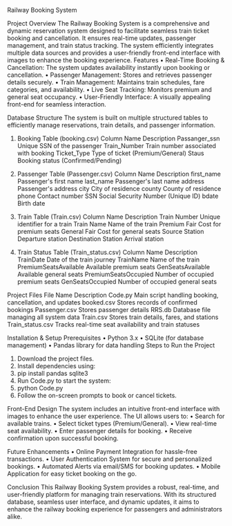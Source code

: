 Railway Booking System

Project Overview
The Railway Booking System is a comprehensive and dynamic reservation system designed to facilitate seamless train ticket booking and cancellation. It ensures real-time updates, passenger management, and train status tracking. The system efficiently integrates multiple data sources and provides a user-friendly front-end interface with images to enhance the booking experience.
Features
•	Real-Time Booking & Cancellation: The system updates availability instantly upon booking or cancellation.
•	Passenger Management: Stores and retrieves passenger details securely.
•	Train Management: Maintains train schedules, fare categories, and availability.
•	Live Seat Tracking: Monitors premium and general seat occupancy.
•	User-Friendly Interface: A visually appealing front-end for seamless interaction.


Database Structure
The system is built on multiple structured tables to efficiently manage reservations, train details, and passenger information.
1. Booking Table (booking.csv)
Column Name	Description
Passanger_ssn	Unique SSN of the passenger
Train_Number	Train number associated with booking
Ticket_Type	Type of ticket (Premium/General)
Staus	Booking status (Confirmed/Pending)

2. Passenger Table (Passenger.csv)
Column Name	Description
first_name	Passenger's first name
last_name	Passenger's last name
address	Passenger's address
city	City of residence
county	County of residence
phone	Contact number
SSN	Social Security Number (Unique ID)
bdate	Birth date

3. Train Table (Train.csv)
Column Name	Description
Train Number	Unique identifier for a train
Train Name	Name of the train
Premium Fair	Cost for premium seats
General Fair	Cost for general seats
Source Station	Departure station
Destination Station	Arrival station

4. Train Status Table (Train_status.csv)
Column Name	Description
TrainDate	Date of the train journey
TrainName	Name of the train
PremiumSeatsAvailable	Available premium seats
GenSeatsAvailable	Available general seats
PremiumSeatsOccupied	Number of occupied premium seats
GenSeatsOccupied	Number of occupied general seats

Project Files
File Name	Description
Code.py	Main script handling booking, cancellation, and updates
booked.csv	Stores records of confirmed bookings
Passenger.csv	Stores passenger details
RRS.db	Database file managing all system data
Train.csv	Stores train details, fares, and stations
Train_status.csv	Tracks real-time seat availability and train statuses

Installation & Setup
Prerequisites
•	Python 3.x
•	SQLite (for database management)
•	Pandas library for data handling
Steps to Run the Project
1.	Download the project files.
2.	Install dependencies using: 
3.	pip install pandas sqlite3
4.	Run Code.py to start the system: 
5.	python Code.py
6.	Follow the on-screen prompts to book or cancel tickets.

Front-End Design
The system includes an intuitive front-end interface with images to enhance the user experience. The UI allows users to:
•	Search for available trains.
•	Select ticket types (Premium/General).
•	View real-time seat availability.
•	Enter passenger details for booking.
•	Receive confirmation upon successful booking.

Future Enhancements
•	Online Payment Integration for hassle-free transactions.
•	User Authentication System for secure and personalized bookings.
•	Automated Alerts via email/SMS for booking updates.
•	Mobile Application for easy ticket booking on the go.

Conclusion
This Railway Booking System provides a robust, real-time, and user-friendly platform for managing train reservations. With its structured database, seamless user interface, and dynamic updates, it aims to enhance the railway booking experience for passengers and administrators alike.

